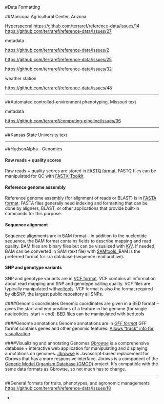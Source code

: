 #Data Formatting

##Maricopa Agricultural Center, Arizona


Hyperspecral
https://github.com/terraref/reference-data/issues/14
https://github.com/terraref/reference-data/issues/27




metadata 

https://github.com/terraref/reference-data/issues/2  

https://github.com/terraref/reference-data/issues/25

https://github.com/terraref/reference-data/issues/32


weather station

https://github.com/terraref/reference-data/issues/48



-------------------
##Automated controlled-environment phenotyping, Missouri 
text

metadata

https://github.com/terraref/computing-pipeline/issues/36



-------------------
##Kansas State University 
text

-------------------
##HudsonAlpha - Genomics 


#### **Raw reads + quality scores**
Raw reads + quality scores are stored in [FASTQ format](http://maq.sourceforge.net/fastq.shtml). FASTQ files can be manipulated for QC with [FASTX-Toolkit](http://hannonlab.cshl.edu/fastx_toolkit/)



#### **Reference genome assembly**
Reference genome assembly (for alignment of reads or BLAST) is in [FASTA format](https://en.wikipedia.org/wiki/FASTA_format). FASTA files generally need indexing and formatting that can be done by aligners, BLAST, or other applications that provide built-in commands for this purpose.


#### **Sequence alignment**
Sequence alignments are in BAM format – in addition to the nucleotide sequence, the BAM format contains fields to describe mapping and read quality. BAM files are binary files but can be visualized with [IGV](http://www.broadinstitute.org/igv/). If needed, BAM can be converted in SAM (text file) with [SAMtools. ](http://samtools.sourceforge.net/)BAM is the preferred format for sra database (sequence read archive).


#### SNP and genotype variants
SNP and genotype variants are in [VCF format](http://www.1000genomes.org/wiki/Analysis/Variant%20Call%20Format/vcf-variant-call-format-version-40). VCF contains all information about read mapping and SNP and genotype calling quality. VCF files are typically manipulated with[vcftools](https://vcftools.github.io/index.html). VCF format is also the format required by dbSNP, the largest public repository all SNPs.


####Genomic coordinates
Genomic coordinates are given in a BED format – gives the start and end positions of a feature in the genome (for single nucleotides, start = end). [BED files](http://www.ensembl.org/info/website/upload/bed.html) can be manipulated with bedtools


####Genome annotations
Genome annotations are in [*GFF format*](http://useast.ensembl.org/info/website/upload/gff.html) GFF format contains genes and other genomic features. [Allows “track” info for visualization](http://useast.ensembl.org/info/website/upload/gff.html).


####Visualizing and annotating Genomes
[*Gbrowse*](http://gmod.org/wiki/GBrowse) is a comprehensive database + interactive web application for manipulating and displaying annotations on genomes. [Jbrowse](http://jbrowse.org/) is Javascript-based replacement for Gbrows that has a more responsive interface. Jbrows is a component of the [Generic Model Organism Database (GMOD)](http://gmod.org/wiki/Main_Page) project. It's compatible with the same data formats as Gbrowse, so not much has to change.

 -------------------

##General formats for traits, phenotypes, and agronomic managements
https://github.com/terraref/reference-data/issues/18



-


